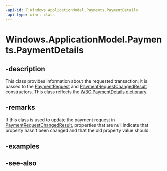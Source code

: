 ```yaml
---
-api-id: T:Windows.ApplicationModel.Payments.PaymentDetails
-api-type: winrt class
---
```


<!-- Class syntax.
public class PaymentDetails : Windows.ApplicationModel.Payments.IPaymentDetails
-->

# Windows.ApplicationModel.Payments.PaymentDetails

## -description
This class provides information about the requested transaction; it is passed to the [PaymentRequest](paymentrequest.md) and [PaymentRequestChangedResult](paymentrequestchangedresult.md) constructors. This class reflects the [W3C PaymentDetails dictionary](https://aka.ms/prapi#paymentdetailsmodifier-dictionary).

## -remarks
If this class is used to update the payment request in [PaymentRequestChangedResult](paymentrequestchangedresult.md), properties that are null indicate that property hasn't been changed and that the old property value should

## -examples

## -see-also